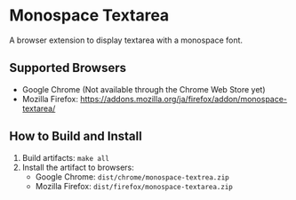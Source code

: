 Monospace Textarea
==================

A browser extension to display textarea with a monospace font.

Supported Browsers
------------------

* Google Chrome (Not available through the Chrome Web Store yet)
* Mozilla Firefox: https://addons.mozilla.org/ja/firefox/addon/monospace-textarea/

How to Build and Install
------------------------

1. Build artifacts: `make all`
2. Install the artifact to browsers:
    * Google Chrome: `dist/chrome/monospace-textrea.zip`
    * Mozilla Firefox: `dist/firefox/monospace-textarea.zip`
